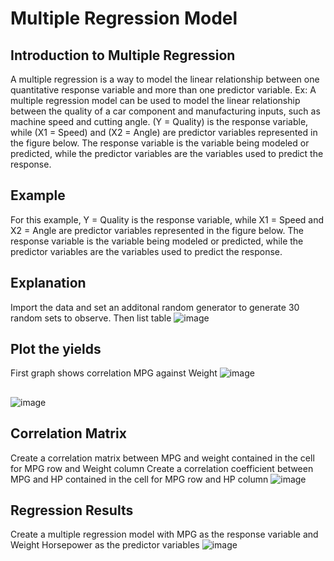 # Multiple Regression Model
## Introduction to Multiple Regression
A multiple regression is a way to model the linear relationship between one quantitative response variable and more than one predictor variable. Ex: A multiple regression model can be used to model the linear relationship between the quality of a car component and manufacturing inputs, such as machine speed and cutting angle. (Y = Quality) is the response variable, while (X1 = Speed) and (X2 = Angle) are predictor variables represented in the figure below. The response variable is the variable being modeled or predicted, while the predictor variables are the variables used to predict the response.

## Example
For this example, Y = Quality is the response variable, while X1 = Speed and X2 = Angle are predictor variables represented in the figure below. The response variable is the variable being modeled or predicted, while the predictor variables are the variables used to predict the response.

## Explanation
Import the data and set an additonal random generator to generate 30 random sets to observe. Then list table
![image](https://user-images.githubusercontent.com/75659218/195444389-166a72ba-ea6a-4536-8f61-78534f4c26ea.png)
##
## Plot the yields
First graph shows correlation MPG against Weight
![image](https://user-images.githubusercontent.com/75659218/195447242-d6b53c2c-f117-4df0-a182-e94314467e25.png)
##

![image](https://user-images.githubusercontent.com/75659218/195444543-a511c65c-e472-4ff9-bf07-9bcae826bf41.png)
##
##
## Correlation Matrix
Create a correlation matrix between MPG and weight contained in the cell for MPG row and Weight column
Create a correlation coefficient between MPG and HP contained in the cell for MPG row and HP column
![image](https://user-images.githubusercontent.com/75659218/195447400-664b6907-5bc0-4687-ac09-fe25a53e4071.png)

## Regression Results
Create a multiple regression model with MPG as the response variable and Weight Horsepower as the predictor variables
![image](https://user-images.githubusercontent.com/75659218/195452051-94a9f851-fec2-4b2a-98be-c36673038cd8.png)



